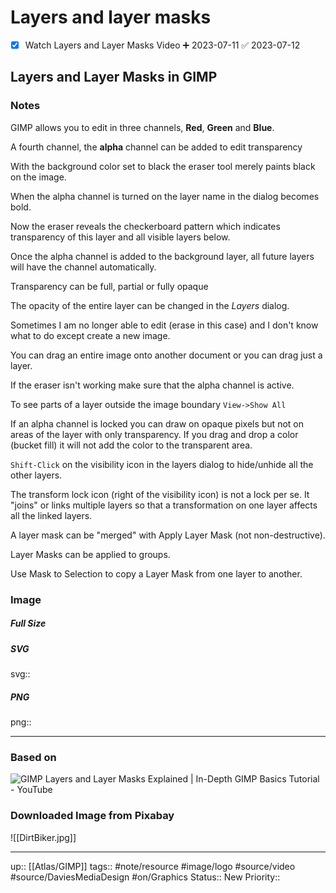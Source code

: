 # Layers and layer masks

- [x] Watch Layers and Layer Masks Video ➕ 2023-07-11 ✅ 2023-07-12

## Layers and Layer Masks in GIMP


### Notes

GIMP allows you to edit in three channels, __Red__, __Green__ and __Blue__.

A fourth channel, the __alpha__ channel can be added to edit transparency

With the background color set to black the eraser tool merely paints black on the image.

When the alpha channel is turned on the layer name in the dialog becomes bold.

Now the eraser reveals the checkerboard pattern which indicates transparency of this layer and all visible layers below.

Once the alpha channel is added to the background layer, all future layers will have the channel automatically.

Transparency can be full, partial or fully opaque

The opacity of the entire layer can be changed in the _Layers_ dialog.

Sometimes I am no longer able to edit (erase in this case) and I don't know what to do except create a new image.

You can drag an entire image onto another document or you can drag just a layer.

If the eraser isn't working make sure that the alpha channel is active.

To see parts of a layer outside the image boundary `View->Show All`

If an alpha channel is locked you can draw on opaque pixels but not on areas of the layer with only transparency. If you drag and drop a color (bucket fill) it will not add the color to the transparent area.

`Shift-Click` on the visibility icon in the layers dialog to hide/unhide all the other layers.

The transform lock icon (right of the visibility icon) is not a lock per se. It "joins" or links multiple layers so that a transformation on one layer affects all the linked layers.

A layer mask can be "merged" with Apply Layer Mask (not non-destructive).

Layer Masks can be applied to groups.

Use Mask to Selection to copy a Layer Mask from one layer to another.



### Image

##### Full Size



##### SVG

svg:: 

##### PNG

png:: 

---
### Based on


![GIMP Layers and Layer Masks Explained | In-Depth GIMP Basics Tutorial - YouTube](https://www.youtube.com/watch?v=dvWoQ8_HhBI&t=290s)

### Downloaded Image from Pixabay

![[DirtBiker.jpg]]

---

up:: [[Atlas/GIMP]]
tags:: #note/resource #image/logo #source/video #source/DaviesMediaDesign  #on/Graphics 
Status:: New
Priority:: 